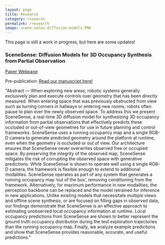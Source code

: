 ```yaml
---
layout: page
title: Research
category: research
permalink: /research
image: scene-sense-diffusion-models.PNG
---
```

This page is still a work in progress, but here are some updates!

### SceneSense: Diffusion Models for 3D Occupancy Synthesis from Partial Observation

[Paper Webpage](https://arpg.github.io/scenesense/)

Pre-publication: [Read our manuscript here!](https://arxiv.org/abs/2403.11985)

"Abstract — When exploring new areas, robotic systems generally exclusively plan and execute controls over geometry that has been directly measured. When entering space that was previously obstructed from view such as turning corners in hallways or entering new rooms, robots often pause to plan over the newly observed space. To address this we present SceneSense, a real-time 3D diffusion model for synthesizing 3D occupancy information from partial observations that effectively predicts these occluded or out-of-view geometries for use in future planning and control frameworks. SceneSense uses a running occupancy map and a single RGB-D camera to generate predicted geometry around the platform at runtime, even when the geometry is occluded or out of view. Our architecture ensures that SceneSense never overwrites observed free or occupied space. By preserving the integrity of the observed map, SceneSense mitigates the risk of corrupting the observed space with generative predictions. While SceneSense is shown to operate well using a single RGB-D camera, the framework is flexible enough to extend to additional modalities. SceneSense operates as part of any system that generates a running occupancy map ‘out of the box’, removing conditioning from the framework. Alternatively, for maximum performance in new modalities, the perception backbone can be replaced and the model retrained for inference in new applications. Unlike existing models that necessitate multiple views and offline scene synthesis, or are focused on filling gaps in observed data, our findings demonstrate that SceneSense is an effective approach to estimating unobserved local occupancy information at runtime. Local occupancy predictions from SceneSense are shown to better represent the ground truth occupancy distribution during the test exploration trajectories than the running occupancy map. Finally, we analyze example predictions and show that SceneSense provides reasonable, accurate, and useful predictions."



